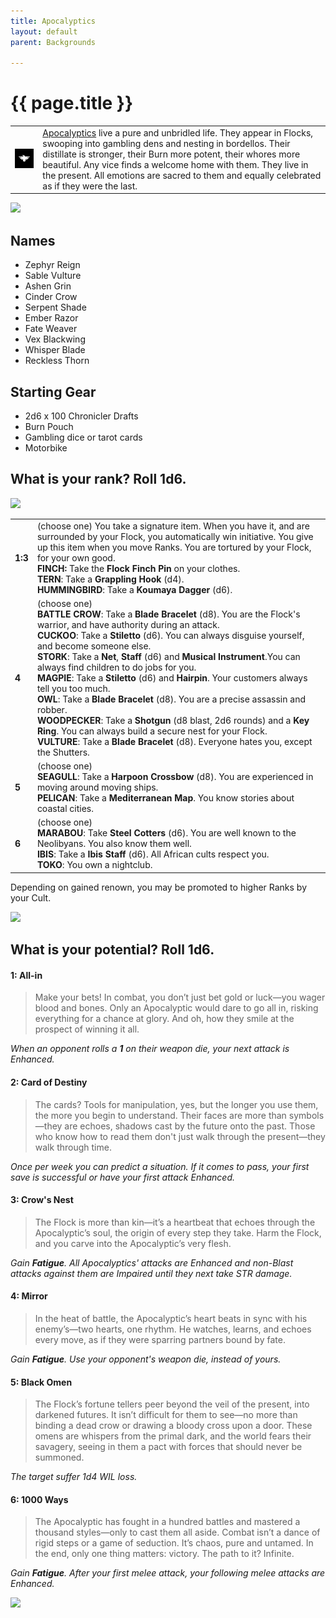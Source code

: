 ```yaml
---
title: Apocalyptics
layout: default
parent: Backgrounds

---
```


# {{ page.title }}

|                                                                                                                   |                                                                                                                                                                                                                                                                                                                                                                                                                    |
| ----------------------------------------------------------------------------------------------------------------- | ------------------------------------------------------------------------------------------------------------------------------------------------------------------------------------------------------------------------------------------------------------------------------------------------------------------------------------------------------------------------------------------------------------------ |
| ![11-CULT-APOCALYPTICS-WHITE-ON-BLACK-320x320](../../imgs/icons/11-CULT-APOCALYPTICS-WHITE-ON-BLACK-320x320.webp) | [Apocalyptics](https://degenesis.com/world/cults/apocalyptics) live a pure and unbridled life. They appear in Flocks, swooping into gambling dens and nesting in bordellos. Their distillate is stronger, their Burn more potent, their whores more beautiful. Any vice finds a welcome home with them. They live in the present. All emotions are sacred to them and equally celebrated as if they were the last. |

![](https://a.storyblok.com/f/72501/2715x3840/8a0617fc38/011-apocalyptics-archetype.jpg)

## Names

- Zephyr Reign
- Sable Vulture
- Ashen Grin
- Cinder Crow
- Serpent Shade
- Ember Razor
- Fate Weaver
- Vex Blackwing
- Whisper Blade
- Reckless Thorn

## Starting Gear

- 2d6 x 100 Chronicler Drafts
- Burn Pouch
- Gambling dice or tarot cards
- Motorbike
## What is your rank? Roll 1d6.

![](https://i.imgur.com/cmR6M9w.png)

|         |                                                                                                                                                                                                                                                                                                                                                                                                                                                                                                                                                                                                                                                                                                                                                                                   |
| ------- | --------------------------------------------------------------------------------------------------------------------------------------------------------------------------------------------------------------------------------------------------------------------------------------------------------------------------------------------------------------------------------------------------------------------------------------------------------------------------------------------------------------------------------------------------------------------------------------------------------------------------------------------------------------------------------------------------------------------------------------------------------------------------------- |
| **1:3** | (choose one) You take a signature item. When you have it, and are surrounded by your Flock, you automatically win initiative. You give up this item when you move Ranks. You are tortured by your Flock, for your own good.<br>**FINCH:** Take the **Flock Finch Pin** on your clothes.<br>**TERN**: Take a **Grappling Hook** (d4).<br>**HUMMINGBIRD**: Take a **Koumaya Dagger** (d6).                                                                                                                                                                                                                                                                                                                                                                                          |
| **4**   | (choose one)<br>**BATTLE CROW**: Take a **Blade Bracelet** (d8). You are the Flock's warrior, and have authority during an attack.<br>**CUCKOO**: Take a **Stiletto** (d6). You can always disguise yourself, and become someone else.<br>**STORK**: Take a **Net**, **Staff** (d6) and **Musical Instrument**.You can always find children to do jobs for you.<br>**MAGPIE**: Take a **Stiletto** (d6) and **Hairpin**. Your customers always tell you too much.<br>**OWL**: Take a **Blade Bracelet** (d8). You are a precise assassin and robber.<br>**WOODPECKER**: Take a **Shotgun** (d8 blast, 2d6 rounds) and a **Key Ring**. You can always build a secure nest for your Flock.<br>**VULTURE**: Take a **Blade Bracelet** (d8). Everyone hates you, except the Shutters. |
| **5**   | (choose one)<br>**SEAGULL**: Take a **Harpoon Crossbow** (d8). You are experienced in moving around moving ships.<br>**PELICAN**: Take a **Mediterranean Map**. You know stories about coastal cities.                                                                                                                                                                                                                                                                                                                                                                                                                                                                                                                                                                            |
| **6**   | (choose one)<br>**MARABOU**: Take **Steel Cotters** (d6). You are well known to the Neolibyans. You also know them well.<br>**IBIS**: Take a **Ibis Staff** (d6). All African cults respect you.<br>**TOKO**: You own a nightclub.                                                                                                                                                                                                                                                                                                                                                                                                                                                                                                                                                |

Depending on gained renown, you may be promoted to higher Ranks by your Cult.

![](https://i.imgur.com/UwaX5aM.png)

## What is your potential? Roll 1d6.

#### 1: All-in

> Make your bets! In combat, you don’t just bet gold or luck—you wager blood and bones. Only an Apocalyptic would dare to go all in, risking everything for a chance at glory. And oh, how they smile at the prospect of winning it all.

*When an opponent rolls a **1** on their weapon die, your next attack is Enhanced.*

#### 2: Card of Destiny

> The cards? Tools for manipulation, yes, but the longer you use them, the more you begin to understand. Their faces are more than symbols—they are echoes, shadows cast by the future onto the past. Those who know how to read them don't just walk through the present—they walk through time.

*Once per week you can predict a situation. If it comes to pass, your first save is successful or have your first attack Enhanced.*

#### 3: Crow's Nest

> The Flock is more than kin—it’s a heartbeat that echoes through the Apocalyptic’s soul, the origin of every step they take. Harm the Flock, and you carve into the Apocalyptic’s very flesh.

*Gain **Fatigue**. All Apocalyptics' attacks are Enhanced and non-Blast attacks against them are Impaired until they next take STR damage.*

#### 4: Mirror

> In the heat of battle, the Apocalyptic’s heart beats in sync with his enemy’s—two hearts, one rhythm. He watches, learns, and echoes every move, as if they were sparring partners bound by fate.

*Gain **Fatigue**. Use your opponent's weapon die, instead of yours.*

#### 5: Black Omen

> The Flock’s fortune tellers peer beyond the veil of the present, into darkened futures. It isn’t difficult for them to see—no more than binding a dead crow or drawing a bloody cross upon a door. These omens are whispers from the primal dark, and the world fears their savagery, seeing in them a pact with forces that should never be summoned.

*The target suffer 1d4 WIL loss.*

#### 6: 1000 Ways

> The Apocalyptic has fought in a hundred battles and mastered a thousand styles—only to cast them all aside. Combat isn’t a dance of rigid steps or a game of seduction. It’s chaos, pure and untamed. In the end, only one thing matters: victory. The path to it? Infinite.

*Gain **Fatigue**. After your first melee attack, your following melee attacks are Enhanced.*



![](https://img2.storyblok.com/2516x1415/filters:quality(90)/f/72501/2516x1415/42a8f02000/opener-apocalyptics.jpg)